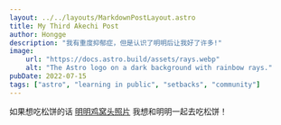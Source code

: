 ```yaml
---
layout: ../../layouts/MarkdownPostLayout.astro
title: My Third Akechi Post
author: Hongge
description: "我有重度抑郁症，但是认识了明明后让我好了许多!"
image:
    url: "https://docs.astro.build/assets/rays.webp"
    alt: "The Astro logo on a dark background with rainbow rays."
pubDate: 2022-07-15
tags: ["astro", "learning in public", "setbacks", "community"]
---
```

如果想吃松饼的话 [明明鸡窝头照片](https://image.baidu.com/search/detail?ct=503316480&z=undefined&tn=baiduimagedetail&ipn=d&word=%E6%98%8E%E6%99%BA%E5%90%BE%E9%83%8E&step_word=&lid=9216870879139669353&ie=utf-8&in=&cl=2&lm=-1&st=undefined&hd=undefined&latest=undefined&copyright=undefined&cs=3873711369,540645899&os=1158197631,2677464236&simid=4189172435,624137157&pn=62&rn=1&di=7368143527319961601&ln=1005&fr=&fmq=1718715741910_R&fm=&ic=undefined&s=undefined&se=&sme=&tab=0&width=undefined&height=undefined&face=undefined&is=0,0&istype=0&ist=&jit=&bdtype=0&spn=0&pi=0&gsm=3c&objurl=https%3A%2F%2Fi1.hdslb.com%2Fbfs%2Farchive%2F7e164cc2e132e43a1f21053dc1268542513a6dd1.jpg&rpstart=0&rpnum=0&adpicid=0&nojc=undefined&dyTabStr=MCwzLDEsMiw2LDQsNSw3LDgsOQ%3D%3D&ctd=1718715769067^3_1377X754%1) 我想和明明一起去吃松饼！